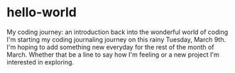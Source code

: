 # hello-world
My coding journey: an introduction back into the wonderful world of coding 
I'm starting my coding journaling journey on this rainy Tuesday, March 9th. I'm hoping to add something new everyday for the rest of the month of March. Whether that be a line to say how I'm feeling or a new project I'm interested in exploring.
